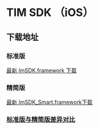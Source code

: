 # TIM SDK （iOS）

## 下载地址

### 标准版
[最新 ImSDK.framework 下载](https://imsdk-1252463788.cos.ap-guangzhou.myqcloud.com/5.1.20/TIM_SDK_iOS_latest_framework.zip)

### 精简版
[最新 ImSDK_Smart.framework下载](https://imsdk-1252463788.cos.ap-guangzhou.myqcloud.com/restructure/ios/5.1.123/ImSDK_Smart.framework.zip)


### [标准版与精简版差异对比](https://github.com/tencentyun/TIMSDK#%E6%A0%87%E5%87%86%E7%89%88%E4%B8%8E%E7%B2%BE%E7%AE%80%E7%89%88%E5%B7%AE%E5%BC%82%E5%AF%B9%E6%AF%94)
